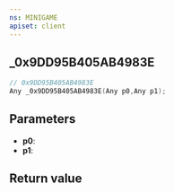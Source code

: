 ```yaml
---
ns: MINIGAME
apiset: client
---
```

## _0x9DD95B405AB4983E

```c
// 0x9DD95B405AB4983E
Any _0x9DD95B405AB4983E(Any p0,Any p1);
```


## Parameters
* **p0**:
* **p1**:

## Return value